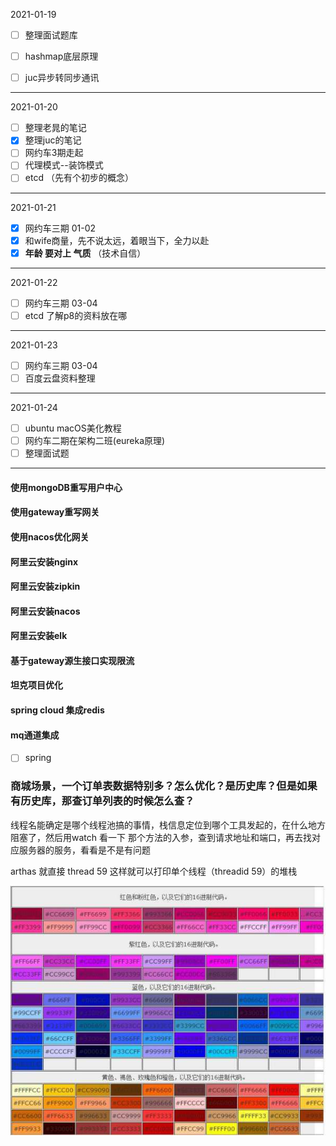2021-01-19

- [ ] 整理面试题库

- [ ] hashmap底层原理
- [ ] juc异步转同步通讯

---

2021-01-20

- [ ] 整理老晁的笔记
- [x] 整理juc的笔记
- [ ] 网约车3期走起
- [ ] 代理模式--装饰模式
- [ ] etcd （先有个初步的概念）

---

2021-01-21

- [x] 网约车三期 01-02
- [x] 和wife商量，先不说太远，着眼当下，全力以赴
- [x] **年龄 要对上 气质** （技术自信）

---

2021-01-22

- [ ] 网约车三期 03-04
- [ ] etcd 了解p8的资料放在哪

---

2021-01-23

- [ ] 网约车三期 03-04
- [ ] 百度云盘资料整理

---

2021-01-24

- [ ] ubuntu macOS美化教程
- [ ] 网约车二期在架构二班(eureka原理)
- [ ] 整理面试题

---









#### 使用mongoDB重写用户中心

#### 使用gateway重写网关
#### 使用nacos优化网关
#### 阿里云安装nginx
#### 阿里云安装zipkin
#### 阿里云安装nacos
#### 阿里云安装elk

#### 基于gateway源生接口实现限流
#### 坦克项目优化
#### spring cloud 集成redis
#### mq通道集成

- [ ] spring

### 商城场景，一个订单表数据特别多？怎么优化？是历史库？但是如果有历史库，那查订单列表的时候怎么查？



线程名能确定是哪个线程池搞的事情，栈信息定位到哪个工具发起的，在什么地方阻塞了，然后用watch 看一下 那个方法的入参，查到请求地址和端口，再去找对应服务器的服务，看看是不是有问题



arthas 就直接 thread 59 这样就可以打印单个线程（threadid 59）的堆栈

![img](TODO.assets/3bf33a87e950352abfe3c6744343fbf2b3118bc8)